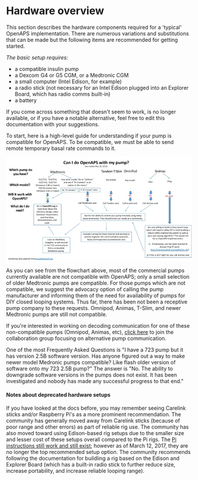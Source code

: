 # Hardware overview

This section describes the hardware components required for a 'typical' OpenAPS implementation. There are numerous variations and substitutions that can be made but the following items are recommended for getting started. 

_The basic setup requires:_
* a compatible insulin pump
* a Dexcom G4 or G5 CGM, or a Medtronic CGM
* a small computer (Intel Edison, for example)
* a radio stick (not necessary for an Intel Edison plugged into an Explorer Board, which has radio comms built-in)
* a battery 

If you come across something that doesn't seem to work, is no longer available, or if you have a notable alternative, feel free to edit this documentation with your suggestions.

To start, here is a high-level guide for understanding if your pump is compatible for OpenAPS. To be compatible, we must be able to send remote temporary basal rate commands to it.

!["Can I do OpenAPS with this pump?"](../Images/Can_I_close_the_loop_with_this_pump_May_20_2016.jpg)

As you can see from the flowchart above, most of the commercial pumps currently available are not compatible with OpenAPS; only a small selection of older Medtronic pumps are compatible.  For those pumps which are not compatible, we suggest the advocacy option of calling the pump manufacturer and informing them of the need for availability of pumps for DIY closed looping systems.  Thus far, there has been not been a receptive pump company to these requests.  Omnipod, Animas, T-Slim, and newer Medtronic pumps are still not compatible.  

If you're interested in working on decoding communication for one of these non-compatible pumps (Omnipod, Animas, etc), [click here](http://bit.ly/1nTtccH) to join the collaboration group focusing on alternative pump communication.

One of the most Frequently Asked Questions is "I have a 723 pump but it has version 2.5B software version.  Has anyone figured out a way to make newer model Medronic pumps compatible?  Like flash older version of software onto my 723 2.5B pump?"  The answer is "No.  The ability to downgrade software versions in the pumps does not exist.  It has been investigated and nobody has made any successful progress to that end."

#### Notes about deprecated hardware setups

If you have looked at the docs before, you may remember seeing Carelink sticks and/or Raspberry Pi's as a more prominent recommendation. The community has generally moved away from Carelink sticks (because of poor range and other errors) as part of reliable rig use. The community has also moved toward using Edison-based rig setups due to the smaller size and lesser cost of these setups overall compared to the Pi rigs. The [Pi instructions still work and still exist](https://github.com/openaps/docs/blob/master/docs/docs/walkthrough/phase-0/hardware/raspberry-pi.md); however as of March 12, 2017, they are no longer the top recommended setup option. The community recommends following the documentation for buildling a rig based on the Edison and Explorer Board (which has a built-in radio stick to further reduce size, increase portability, and increase reliable looping range). 
